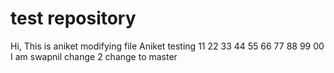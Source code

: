 # test repository
Hi, This is aniket modifying file
Aniket testing 11 22 33 44 55 66 77 88 99 00
I am swapnil change 2
change to master
